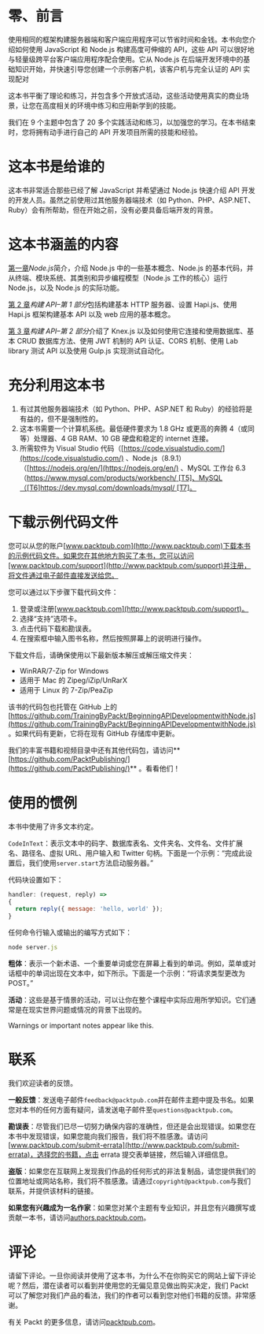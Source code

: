 # 零、前言

使用相同的框架构建服务器端和客户端应用程序可以节省时间和金钱。本书向您介绍如何使用 JavaScript 和 Node.js 构建高度可伸缩的 API，这些 API 可以很好地与轻量级跨平台客户端应用程序配合使用。它从 Node.js 在后端开发环境中的基础知识开始，并快速引导您创建一个示例客户机，该客户机与完全认证的 API 实现配对

这本书平衡了理论和练习，并包含多个开放式活动，这些活动使用真实的商业场景，让您在高度相关的环境中练习和应用新学到的技能。

我们在 9 个主题中包含了 20 多个实践活动和练习，以加强您的学习。在本书结束时，您将拥有动手进行自己的 API 开发项目所需的技能和经验。

# 这本书是给谁的

这本书非常适合那些已经了解 JavaScript 并希望通过 Node.js 快速介绍 API 开发的开发人员。虽然之前使用过其他服务器端技术（如 Python、PHP、ASP.NET、Ruby）会有所帮助，但在开始之前，没有必要具备后端开发的背景。

# 这本书涵盖的内容

[第一章](1.html#I3QM0-12af9adc04d045258c0a537819d419dc)*Node.js*简介，介绍 Node.js 中的一些基本概念、Node.js 的基本代码，并从终端、模块系统、其类别和异步编程模型（Node.js 工作的核心）运行 Node.js，以及 Node.js 的实际功能。

[第 2 章](2.html#147LC0-12af9adc04d045258c0a537819d419dc)*构建 API–第 1 部分*包括构建基本 HTTP 服务器、设置 Hapi.js、使用 Hapi.js 框架构建基本 API 以及 web 应用的基本概念。

[第 3 章](3.html#1P71O0-12af9adc04d045258c0a537819d419dc)*构建 API–第 2 部分*介绍了 Knex.js 以及如何使用它连接和使用数据库、基本 CRUD 数据库方法、使用 JWT 机制的 API 认证、CORS 机制、使用 Lab library 测试 API 以及使用 Gulp.js 实现测试自动化。

# 充分利用这本书

1.  有过其他服务器端技术（如 Python、PHP、ASP.NET 和 Ruby）的经验将是有益的，但不是强制性的。
2.  这本书需要一个计算机系统。最低硬件要求为 1.8 GHz 或更高的奔腾 4（或同等）处理器、4 GB RAM、10 GB 硬盘和稳定的 internet 连接。
3.  所需软件为 Visual Studio 代码（[https://code.visualstudio.com/](https://code.visualstudio.com/) 、Node.js（8.9.1）（[https://nodejs.org/en/](https://nodejs.org/en/) 、MySQL 工作台 6.3（[https://www.mysql.com/products/workbench/ [T5]、MySQL（[T6]https://dev.mysql.com/downloads/mysql/ [T7]。](https://www.mysql.com/products/workbench/)

# 下载示例代码文件

您可以从您的账户[www.packtpub.com](http://www.packtpub.com)下载本书的示例代码文件。如果您在其他地方购买了本书，您可以访问[www.packtpub.com/support](http://www.packtpub.com/support)并注册，将文件通过电子邮件直接发送给您。

您可以通过以下步骤下载代码文件：

1.  登录或注册[www.packtpub.com](http://www.packtpub.com/support)。
2.  选择“支持”选项卡。
3.  点击代码下载和勘误表。
4.  在搜索框中输入图书名称，然后按照屏幕上的说明进行操作。

下载文件后，请确保使用以下最新版本解压或解压缩文件夹：

*   WinRAR/7-Zip for Windows
*   适用于 Mac 的 Zipeg/iZip/UnRarX
*   适用于 Linux 的 7-Zip/PeaZip

该书的代码包也托管在 GitHub 上的[https://github.com/TrainingByPackt/BeginningAPIDevelopmentwithNode.js](https://github.com/TrainingByPackt/BeginningAPIDevelopmentwithNode.js) 。如果代码有更新，它将在现有 GitHub 存储库中更新。

我们的丰富书籍和视频目录中还有其他代码包，请访问**[https://github.com/PacktPublishing/](https://github.com/PacktPublishing/)** 。看看他们！

# 使用的惯例

本书中使用了许多文本约定。

`CodeInText`：表示文本中的码字、数据库表名、文件夹名、文件名、文件扩展名、路径名、虚拟 URL、用户输入和 Twitter 句柄。下面是一个示例：“完成此设置后，我们使用`server.start`方法启动服务器。”

代码块设置如下：

```js
handler: (request, reply) => 
{
  return reply({ message: 'hello, world' });
}
```

任何命令行输入或输出的编写方式如下：

```js
node server.js
```

**粗体**：表示一个新术语、一个重要单词或您在屏幕上看到的单词。例如，菜单或对话框中的单词出现在文本中，如下所示。下面是一个示例：“将请求类型更改为 POST。”

**活动**：这些是基于情景的活动，可以让你在整个课程中实际应用所学知识。它们通常是在现实世界问题或情况的背景下出现的。

Warnings or important notes appear like this.

# 联系

我们欢迎读者的反馈。

**一般反馈**：发送电子邮件`feedback@packtpub.com`并在邮件主题中提及书名。如果您对本书的任何方面有疑问，请发送电子邮件至`questions@packtpub.com`。

**勘误表**：尽管我们已尽一切努力确保内容的准确性，但还是会出现错误。如果您在本书中发现错误，如果您能向我们报告，我们将不胜感激。请访问[www.packtpub.com/submit-errata](http://www.packtpub.com/submit-errata)，选择您的书籍，点击 errata 提交表单链接，然后输入详细信息。

**盗版**：如果您在互联网上发现我们作品的任何形式的非法复制品，请您提供我们的位置地址或网站名称，我们将不胜感激。请通过`copyright@packtpub.com`与我们联系，并提供该材料的链接。

**如果您有兴趣成为一名作家**：如果您对某个主题有专业知识，并且您有兴趣撰写或贡献一本书，请访问[authors.packtpub.com](http://authors.packtpub.com/)。

# 评论

请留下评论。一旦你阅读并使用了这本书，为什么不在你购买它的网站上留下评论呢？然后，潜在读者可以看到并使用您的无偏见意见做出购买决定，我们 Packt 可以了解您对我们产品的看法，我们的作者可以看到您对他们书籍的反馈。非常感谢。

有关 Packt 的更多信息，请访问[packtpub.com](https://www.packtpub.com/)。